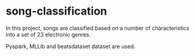 # song-classification
In this project, songs are classified based on a number of characteristics into a set of 23 electronic genres.

Pyspark, MLLib and beatsdataset dataset are used. 
